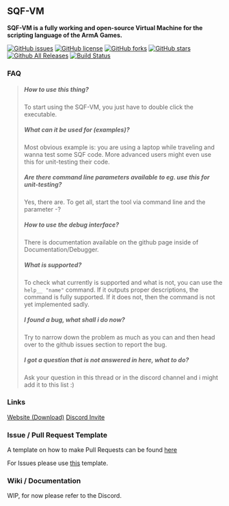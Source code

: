 ## SQF-VM
__SQF-VM is a fully working and open-source Virtual Machine for the scripting language of the ArmA Games.__

[![GitHub issues](https://img.shields.io/github/issues/SQFvm/vm.svg)](https://github.com/SQFvm/vm/issues) [![GitHub license](https://img.shields.io/badge/license-GPLv3-blue.svg)](https://raw.githubusercontent.com/SQFvm/vm/master/LICENSE) [![GitHub forks](https://img.shields.io/github/forks/SQFvm/vm.svg)](https://github.com/SQFvm/vm/network) [![GitHub stars](https://img.shields.io/github/stars/SQFvm/vm.svg)](https://github.com/SQFvm/vm/stargazers) [![Github All Releases](https://img.shields.io/github/downloads/SQFvm/vm/total.svg)](https://github.com/SQFvm/vm/releases) [![Build Status](https://travis-ci.org/SQFvm/vm.svg?branch=master)](https://travis-ci.org/SQFvm/vm)

### FAQ

> ##### How to use this thing?
> To start using the SQF-VM, you just have to double click the executable.
>  
> ##### What can it be used for (examples)?
> Most obvious example is: you are using a laptop while traveling and wanna test some SQF code.
> More advanced users might even use this for unit-testing their code.
>  
> ##### Are there command line parameters available to eg. use this for unit-testing?
> Yes, there are. To get all, start the tool via command line and the parameter -?
>  
> ##### How to use the debug interface?
> There is documentation available on the github page inside of Documentation/Debugger.
>  
> ##### What is supported?
> To check what currently is supported and what is not, you can use the `help__ "name"` command.
> If it outputs proper descriptions, the command is fully supported.
> If it does not, then the command is not yet implemented sadly.
>  
> ##### I found a bug, what shall i do now?
> Try to narrow down the problem as much as you can and then head over to the github issues section to report the bug.
>  
> ##### I got a question that is not answered in here, what to do?
> Ask your question in this thread or in the discord channel and i might add it to this list :)

### Links

[Website (Download)](https://x39.io/projects?project=SQF-VM)
[Discord Invite](https://discord.gg/b5qCUCK)

### Issue / Pull Request Template

A template on how to make Pull Requests can be found [here](https://github.com/SQFvm/vm/blob/master/PULL_REQUEST_TEMPLATE.md)

For Issues please use [this](https://github.com/SQFvm/vm/blob/master/ISSUE_TEMPLATE.md) template.

### Wiki / Documentation

WIP, for now please refer to the Discord.
